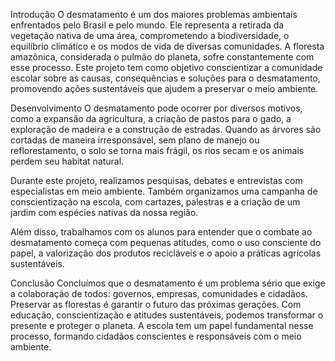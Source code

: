 Introdução
O desmatamento é um dos maiores problemas ambientais enfrentados pelo Brasil e pelo mundo. Ele representa a retirada da vegetação nativa de uma área, comprometendo a biodiversidade, o equilíbrio climático e os modos de vida de diversas comunidades. A floresta amazônica, considerada o pulmão do planeta, sofre constantemente com esse processo. Este projeto tem como objetivo conscientizar a comunidade escolar sobre as causas, consequências e soluções para o desmatamento, promovendo ações sustentáveis que ajudem a preservar o meio ambiente.

Desenvolvimento
O desmatamento pode ocorrer por diversos motivos, como a expansão da agricultura, a criação de pastos para o gado, a exploração de madeira e a construção de estradas. Quando as árvores são cortadas de maneira irresponsável, sem plano de manejo ou reflorestamento, o solo se torna mais frágil, os rios secam e os animais perdem seu habitat natural.

Durante este projeto, realizamos pesquisas, debates e entrevistas com especialistas em meio ambiente. Também organizamos uma campanha de conscientização na escola, com cartazes, palestras e a criação de um jardim com espécies nativas da nossa região.

Além disso, trabalhamos com os alunos para entender que o combate ao desmatamento começa com pequenas atitudes, como o uso consciente do papel, a valorização dos produtos recicláveis e o apoio a práticas agrícolas sustentáveis.

Conclusão
Concluímos que o desmatamento é um problema sério que exige a colaboração de todos: governos, empresas, comunidades e cidadãos. Preservar as florestas é garantir o futuro das próximas gerações. Com educação, conscientização e atitudes sustentáveis, podemos transformar o presente e proteger o planeta. A escola tem um papel fundamental nesse processo, formando cidadãos conscientes e responsáveis com o meio ambiente.

